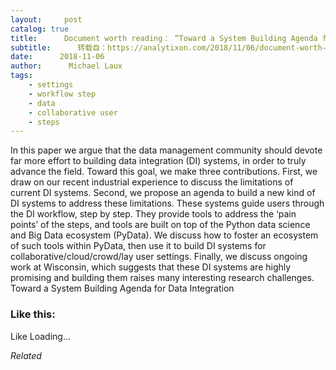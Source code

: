 ```yaml
---
layout:     post
catalog: true
title:      Document worth reading： “Toward a System Building Agenda for Data Integration”
subtitle:      转载自：https://analytixon.com/2018/11/06/document-worth-reading-toward-a-system-building-agenda-for-data-integration/
date:      2018-11-06
author:      Michael Laux
tags:
    - settings
    - workflow step
    - data
    - collaborative user
    - steps
---
```


In this paper we argue that the data management community should devote far more effort to building data integration (DI) systems, in order to truly advance the field. Toward this goal, we make three contributions. First, we draw on our recent industrial experience to discuss the limitations of current DI systems. Second, we propose an agenda to build a new kind of DI systems to address these limitations. These systems guide users through the DI workflow, step by step. They provide tools to address the ‘pain points’ of the steps, and tools are built on top of the Python data science and Big Data ecosystem (PyData). We discuss how to foster an ecosystem of such tools within PyData, then use it to build DI systems for collaborative/cloud/crowd/lay user settings. Finally, we discuss ongoing work at Wisconsin, which suggests that these DI systems are highly promising and building them raises many interesting research challenges. Toward a System Building Agenda for Data Integration





### Like this:

Like Loading...


*Related*

